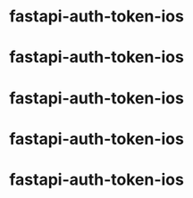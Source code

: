 # fastapi-auth-token-ios
# fastapi-auth-token-ios
# fastapi-auth-token-ios
# fastapi-auth-token-ios
# fastapi-auth-token-ios
